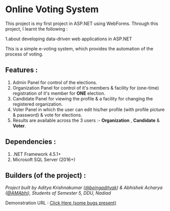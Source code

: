 # Online Voting System

This project is my first project in ASP.NET using WebForms.
Through this project, I learnt the following :

  1.about developing data-driven web applications in ASP.NET

This is a simple e-voting system, which provides the automation of the process of voting.

## Features :

1. Admin Panel for control of the elections.
2. Organization Panel for control of it's members & facility for (one-time) registration of it's member for **ONE** election.
3. Candidate Panel for viewing the profile & a facility for changing the registered organization.
4. Voter Panel in which the user can edit his/her profile (with profile picture & password) & vote for elections.
5. Results are available across the 3 users :- **Organization** , **Candidate** & **Voter**.

## Dependencies :

1. .NET Framework 4.5.1+
2. Microsoft SQL Server (2016+)

## Builders (of the project) :
_Project built by Aditya Krishnakumar ([@beingadityak](https://github.com/beingadityak)) & Abhishek Acharya ([@AMAbhi](https://github.com/AMAbhi)), Students of Semester 5, DDU, Nadiad_

Demonstration URL : [Click Here (some bugs present)](http://voting-system.azurewebsites.net)
